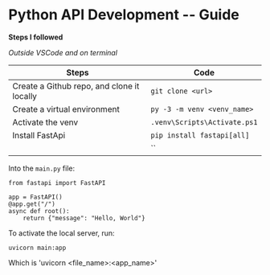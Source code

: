 # Python API Development -- Guide

**Steps I followed**

*Outside VSCode and on terminal*

|Steps|Code|
|---|---|
|Create a Github repo, and clone it locally|`git clone <url>`|
|Create a virtual environment|`py -3 -m venv <venv_name>`|
|Activate the venv|`.venv\Scripts\Activate.ps1`|
|Install FastApi|`pip install fastapi[all]`|
||``|

Into the `main.py` file:
```
from fastapi import FastAPI

app = FastAPI()
@app.get("/")
async def root():
    return {"message": "Hello, World"}
```

To activate the local server, run:

`uvicorn main:app`

Which is 'uvicorn <file_name>:<app_name>'